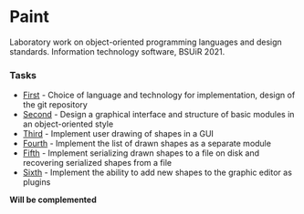 # Paint
Laboratory work on object-oriented programming languages and design standards.
Information technology software, BSUiR 2021.

### Tasks
* [First](https://telegra.ph/OOTPiSP-20-212--Laboratornaya-rabota-1-02-07) - Сhoice of language and technology for implementation, design of the git repository
* [Second](https://telegra.ph/OOTPiSP-20-212--Laboratornaya-rabota-2-02-07) - Design a graphical interface and structure of basic modules in an object-oriented style
* [Third](https://telegra.ph/OOTPiSP-20-212--Laboratornaya-rabota-3-02-07) - Implement user drawing of shapes in a GUI
* [Fourth](https://telegra.ph/OOTPiSP-20-212--Laboratornaya-rabota-4-02-07) - Implement the list of drawn shapes as a separate module
* [Fifth](https://telegra.ph/OOTPiSP-20-212--Laboratornaya-rabota-5-02-07) - Implement serializing drawn shapes to a file on disk and recovering serialized shapes from a file
* [Sixth](https://telegra.ph/Laboratornaya-rabota-6--OOTPiSP-20-212-02-07) - Implement the ability to add new shapes to the graphic editor as plugins

**Will be complemented**